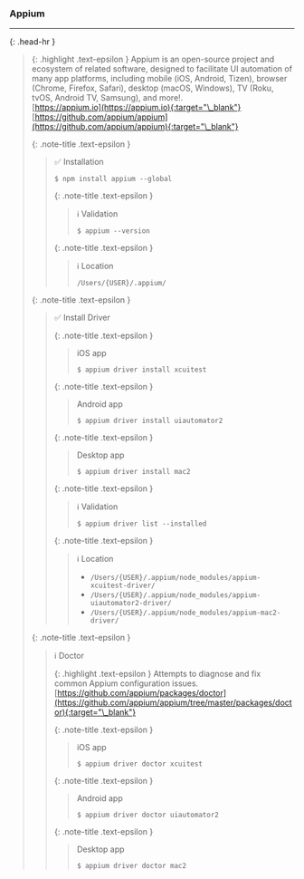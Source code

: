 ### Appium
<hr>{: .head-hr }

> {: .highlight .text-epsilon }
> Appium is an open-source project and ecosystem of related software, designed to facilitate UI automation of many app platforms, including mobile (iOS, Android, Tizen), browser (Chrome, Firefox, Safari), desktop (macOS, Windows), TV (Roku, tvOS, Android TV, Samsung), and more!.<br>
> [https://appium.io](https://appium.io){:target="\_blank"}<br>
> [https://github.com/appium/appium](https://github.com/appium/appium){:target="\_blank"}
>
>
> {: .note-title .text-epsilon }
>> ✅ Installation
>>
>> `$ npm install appium --global`
>>
>>
>> {: .note-title .text-epsilon }
>>> ℹ️ Validation
>>>
>>> `$ appium --version`
>>
>>
>> {: .note-title .text-epsilon }
>>> ℹ️ Location
>>>
>>> `/Users/{USER}/.appium/`
>
>
> {: .note-title .text-epsilon }
>> ✅ Install Driver
>>
>> 
>> {: .note-title .text-epsilon }
>>> iOS app
>>>
>>> `$ appium driver install xcuitest`
>>
>>
>> {: .note-title .text-epsilon }
>>> Android app
>>>
>>> `$ appium driver install uiautomator2`
>>
>>
>> {: .note-title .text-epsilon }
>>> Desktop app
>>>
>>> `$ appium driver install mac2`
>>
>>
>> {: .note-title .text-epsilon }
>>> ℹ️ Validation
>>>
>>> `$ appium driver list --installed`
>>
>>
>> {: .note-title .text-epsilon }
>>> ℹ️ Location
>>>
>>> - `/Users/{USER}/.appium/node_modules/appium-xcuitest-driver/`
>>> - `/Users/{USER}/.appium/node_modules/appium-uiautomator2-driver/`
>>> - `/Users/{USER}/.appium/node_modules/appium-mac2-driver/`
>
>
> {: .note-title .text-epsilon }
>> ℹ️ Doctor
>>
>> {: .highlight .text-epsilon }
>> Attempts to diagnose and fix common Appium configuration issues.
>> [https://github.com/appium/packages/doctor](https://github.com/appium/appium/tree/master/packages/doctor){:target="\_blank"}
>>
>>
>> {: .note-title .text-epsilon }
>>> iOS app
>>>
>>> `$ appium driver doctor xcuitest`
>>
>>
>> {: .note-title .text-epsilon }
>>> Android app
>>>
>>> `$ appium driver doctor uiautomator2`
>>
>>
>> {: .note-title .text-epsilon }
>>> Desktop app
>>>
>>> `$ appium driver doctor mac2`
